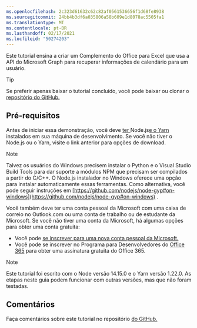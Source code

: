 ```yaml
---
ms.openlocfilehash: 2c323d61632c62c82af0561536656f1d68fe8938
ms.sourcegitcommit: 24bb4b3df6a035806a58b609e1d8078ac5505fa1
ms.translationtype: MT
ms.contentlocale: pt-BR
ms.lasthandoff: 02/17/2021
ms.locfileid: "50274203"
---
```

<!-- markdownlint-disable MD002 MD041 -->

Este tutorial ensina a criar um Complemento do Office para Excel que usa a API do Microsoft Graph para recuperar informações de calendário para um usuário.

> [!TIP]
> Se preferir apenas baixar o tutorial concluído, você pode baixar ou clonar o [repositório do GitHub.](https://github.com/microsoftgraph/msgraph-training-office-addin)

## <a name="prerequisites"></a>Pré-requisitos

Antes de iniciar essa demonstração, você deve [ ter ](https://nodejs.org)Node.js[e o Yarn](https://yarnpkg.com/) instalados em sua máquina de desenvolvimento. Se você não tiver o Node.js ou o Yarn, visite o link anterior para opções de download.

> [!NOTE]
> Talvez os usuários do Windows precisem instalar o Python e o Visual Studio Build Tools para dar suporte a módulos NPM que precisam ser compilados a partir do C/C++. O Node.js instalador no Windows oferece uma opção para instalar automaticamente essas ferramentas. Como alternativa, você pode seguir instruções em [https://github.com/nodejs/node-gyp#on-windows](https://github.com/nodejs/node-gyp#on-windows) .

Você também deve ter uma conta pessoal da Microsoft com uma caixa de correio no Outlook.com ou uma conta de trabalho ou de estudante da Microsoft. Se você não tiver uma conta da Microsoft, há algumas opções para obter uma conta gratuita:

- Você pode [se inscrever para uma nova conta pessoal da Microsoft.](https://signup.live.com/signup?wa=wsignin1.0&rpsnv=12&ct=1454618383&rver=6.4.6456.0&wp=MBI_SSL_SHARED&wreply=https://mail.live.com/default.aspx&id=64855&cbcxt=mai&bk=1454618383&uiflavor=web&uaid=b213a65b4fdc484382b6622b3ecaa547&mkt=E-US&lc=1033&lic=1)
- Você pode se inscrever no Programa para Desenvolvedores do [Office 365](https://developer.microsoft.com/office/dev-program) para obter uma assinatura gratuita do Office 365.

> [!NOTE]
> Este tutorial foi escrito com o Node versão 14.15.0 e o Yarn versão 1.22.0. As etapas neste guia podem funcionar com outras versões, mas que não foram testadas.

## <a name="feedback"></a>Comentários

Faça comentários sobre este tutorial no repositório [do GitHub.](https://github.com/microsoftgraph/msgraph-training-office-addin)
